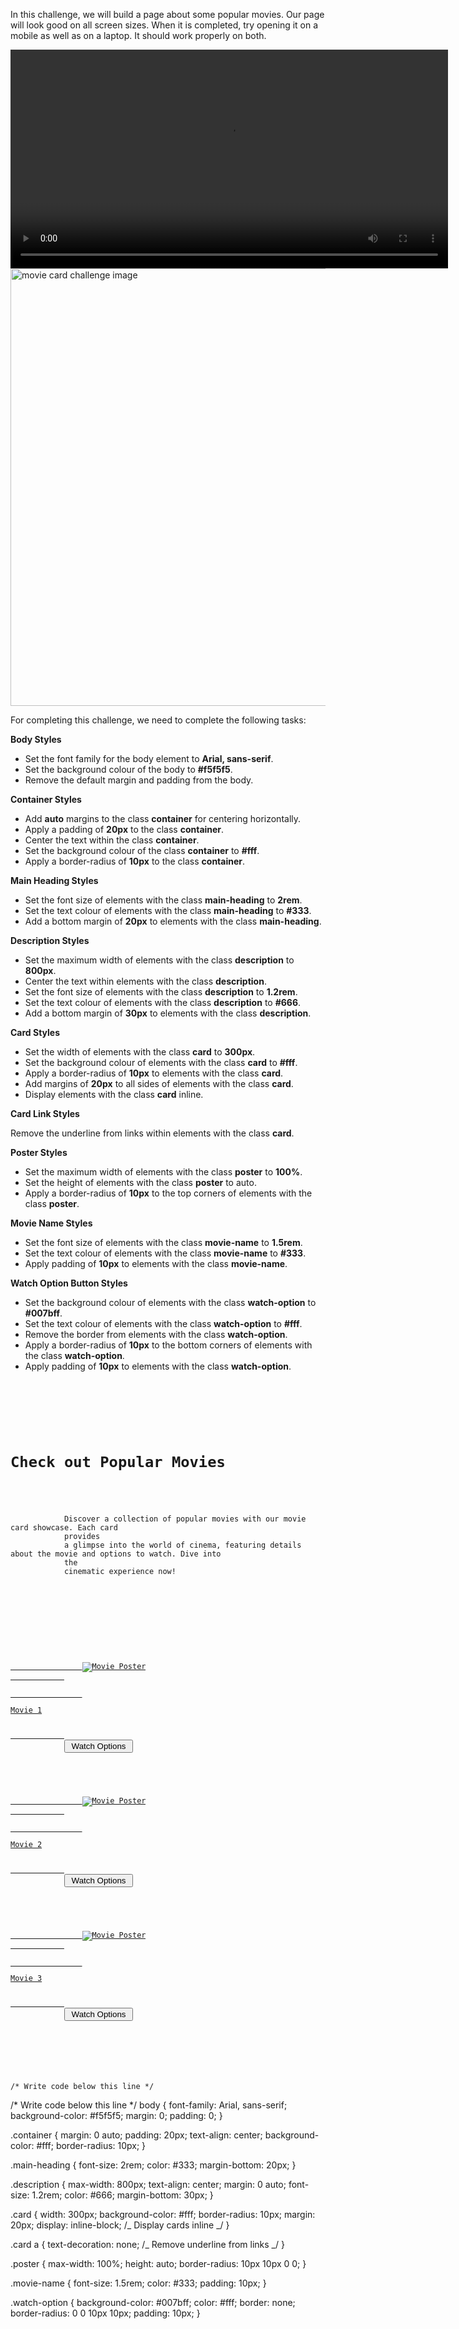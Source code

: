 In this challenge, we will build a page about some popular movies. Our page will look good on all screen sizes. When it is completed, try opening it on a mobile as well as on a laptop. It should work properly on both.

<video width="700" controls>
  <source src="https://ucarecdn.com/a5590332-5db7-49e7-b5cc-acc6d79b5cd4/" type="video/mp4">
</video>

<img width="700" src="https://ucarecdn.com/3e40f6fa-7980-4711-bf92-6264b14d2e22/" alt="movie card challenge image">


For completing this challenge, we need to complete the following tasks:

**Body Styles**

- Set the font family for the body element to **Arial, sans-serif**.
- Set the background colour of the body to **#f5f5f5**.
- Remove the default margin and padding from the body.

**Container Styles**

- Add **auto** margins to the class **container** for centering horizontally.
- Apply a padding of **20px** to the class **container**.
- Center the text within the class **container**.
- Set the background colour of the class **container** to **#fff**.
- Apply a border-radius of **10px** to the class **container**.

**Main Heading Styles**

- Set the font size of elements with the class **main-heading** to **2rem**.
- Set the text colour of elements with the class **main-heading** to **#333**.
- Add a bottom margin of **20px** to elements with the class **main-heading**.

**Description Styles**

- Set the maximum width of elements with the class **description** to **800px**.
- Center the text within elements with the class **description**.
- Set the font size of elements with the class **description** to **1.2rem**.
- Set the text colour of elements with the class **description** to **#666**.
- Add a bottom margin of **30px** to elements with the class **description**.

**Card Styles**

- Set the width of elements with the class **card** to **300px**.
- Set the background colour of elements with the class **card** to **#fff**.
- Apply a border-radius of **10px** to elements with the class **card**.
- Add margins of **20px** to all sides of elements with the class **card**.
- Display elements with the class **card** inline.

**Card Link Styles**

Remove the underline from links within elements with the class **card**.

**Poster Styles**

- Set the maximum width of elements with the class **poster** to **100%**.
- Set the height of elements with the class **poster** to auto.
- Apply a border-radius of **10px** to the top corners of elements with the class **poster**.

**Movie Name Styles**

- Set the font size of elements with the class **movie-name** to **1.5rem**.
- Set the text colour of elements with the class **movie-name** to **#333**.
- Apply padding of **10px** to elements with the class **movie-name**.

**Watch Option Button Styles**

- Set the background colour of elements with the class **watch-option** to **#007bff**.
- Set the text colour of elements with the class **watch-option** to **#fff**.
- Remove the border from elements with the class **watch-option**.
- Apply a border-radius of **10px** to the bottom corners of elements with the class **watch-option**.
- Apply padding of **10px** to elements with the class **watch-option**.

<codeblock language="css" type="exercise" testMode="fixedInput">
<code>
<panel language="html">
<div class="container">
    <div class="introduction">
        <h1 class="main-heading">Check out Popular Movies</h1>
        <p class="description">
            Discover a collection of popular movies with our movie card showcase. Each card
            provides
            a glimpse into the world of cinema, featuring details about the movie and options to watch. Dive into
            the
            cinematic experience now!
        </p>
    </div>
    <div class="card-list">
        <div class="card">
            <a href="#">
                <img class="poster" src="https://ucarecdn.com/9f4ce2b9-0add-4364-8273-7db3103eef46/" alt="Movie Poster">
            </a>
            <a href="#">
                <p class="movie-name">Movie 1</p>
            </a>
            <button class="watch-option" type="button"> Watch Options </button>
        </div>
        <div class="card">
            <a href="#">
                <img class="poster" src="https://ucarecdn.com/9f4ce2b9-0add-4364-8273-7db3103eef46/" alt="Movie Poster">
            </a>
            <a href="#">
                <p class="movie-name">Movie 2</p>
            </a>
            <button class="watch-option" type="button"> Watch Options </button>
        </div>
        <div class="card">
            <a href="#">
                <img class="poster" src="https://ucarecdn.com/9f4ce2b9-0add-4364-8273-7db3103eef46/" alt="Movie Poster">
            </a>
            <a href="#">
                <p class="movie-name">Movie 3</p>
            </a>
            <button class="watch-option" type="button"> Watch Options </button>
        </div>
    </div>
</div>
</panel>
<panel language="css">
/* Write code below this line */
</panel>
</code>
<solution>
/* Write code below this line */
body {
  font-family: Arial, sans-serif;
  background-color: #f5f5f5;
  margin: 0;
  padding: 0;
}

.container {
margin: 0 auto;
padding: 20px;
text-align: center;
background-color: #fff;
border-radius: 10px;
}

.main-heading {
font-size: 2rem;
color: #333;
margin-bottom: 20px;
}

.description {
max-width: 800px;
text-align: center;
margin: 0 auto;
font-size: 1.2rem;
color: #666;
margin-bottom: 30px;
}

.card {
width: 300px;
background-color: #fff;
border-radius: 10px;
margin: 20px;
display: inline-block; /_ Display cards inline _/
}

.card a {
text-decoration: none; /_ Remove underline from links _/
}

.poster {
max-width: 100%;
height: auto;
border-radius: 10px 10px 0 0;
}

.movie-name {
font-size: 1.5rem;
color: #333;
padding: 10px;
}

.watch-option {
background-color: #007bff;
color: #fff;
border: none;
border-radius: 0 0 10px 10px;
padding: 10px;
}
</solution>
</codeblock>
